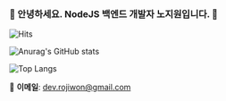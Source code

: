 ### 👋 안녕하세요. NodeJS 백엔드 개발자 노지원입니다. 👋

![Hits](https://hits.seeyoufarm.com/api/count/incr/badge.svg?url=https://github.com/rojiwon123)

![Anurag's GitHub stats](https://github-readme-stats.vercel.app/api?username=rojiwon123&show_icons=true&theme=vue&count_private=true&hide_border=true)

![Top Langs](https://github-readme-stats.vercel.app/api/top-langs/?username=rojiwon123&show_icons=true&theme=vue&count_private=true&hide_border=true)

📧 **이메일**: dev.rojiwon@gmail.com
